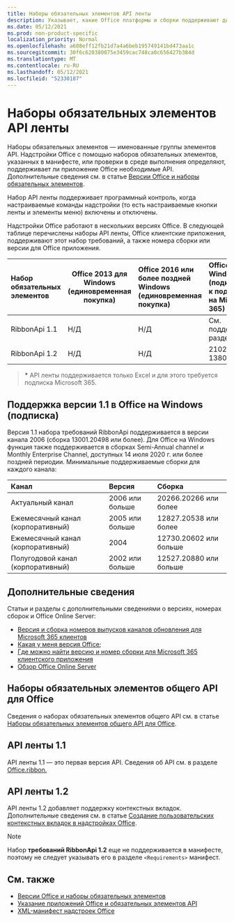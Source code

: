 ```yaml
---
title: Наборы обязательных элементов API ленты
description: Указывает, какие Office платформы и сборки поддерживают динамические API ленты.
ms.date: 05/12/2021
ms.prod: non-product-specific
localization_priority: Normal
ms.openlocfilehash: a608eff12fb21d7a4a6beb195749141bd473aa1c
ms.sourcegitcommit: 30f6c620380075e3459cac748ca0c656427b384d
ms.translationtype: MT
ms.contentlocale: ru-RU
ms.lasthandoff: 05/12/2021
ms.locfileid: "52330187"
---
```

# <a name="ribbon-api-requirement-sets"></a>Наборы обязательных элементов API ленты

Наборы обязательных элементов — именованные группы элементов API. Надстройки Office с помощью наборов обязательных элементов, указанных в манифесте, или проверки в среде выполнения определяют, поддерживает ли приложение Office необходимые API. Дополнительные сведения см. в статье [Версии Office и наборы обязательных элементов](../../develop/office-versions-and-requirement-sets.md).

Набор API ленты поддерживает программный контроль, когда настраиваемые команды надстройки (то есть настраиваемые кнопки ленты и элементы меню) включены и отключены.

Надстройки Office работают в нескольких версиях Office. В следующей таблице перечислены наборы API ленты, Office клиентские приложения, поддерживают этот набор требований, а также номера сборки или версии для Office приложения.

|  Набор обязательных элементов  | Office 2013 для Windows<br>(единовременная покупка) | Office 2016 или более поздней Windows<br>(единовременная покупка)   | Office для Windows\*<br>(подключено к подписке на Microsoft 365) |  Office для iPad<br>(подключено к подписке на Microsoft 365)  |  Office для Mac\*<br>(подключено к подписке на Microsoft 365)  | Office в Интернете\*  |  Office Online Server  |
|:-----|-----|:-----|:-----|:-----|:-----|:-----|:-----|
| RibbonApi 1.1  | Н/Д | Н/Д | См. поддержку<br>раздел ниже | Н/Д | 16.38 | Ноябрь 2020 г. | Н/Д|
| RibbonApi 1.2  | Н/Д | Н/Д | 2102 (сборка 13801.20294) | Н/Д | скоро | Май 2021 г. | Н/Д|

> **&#42;** API ленты поддерживается только Excel и для этого требуется подписка Microsoft 365.

## <a name="support-for-version-11-on-office-on-windows-subscription"></a>Поддержка версии 1.1 в Office на Windows (подписка)

Версия 1.1 набора требований RibbonApi поддерживается в версии канала 2006 (сборка 13001.20498 или более). Для Office на Windows функция также поддерживается в сборках Semi-Annual channel и Monthly Enterprise Channel, доступных 14 июля 2020 г. или более поздней периодии. Минимальные поддерживаемые сборки для каждого канала:  

|Канал | Версия | Сборка|
|:-----|:-----|:-----|
|Актуальный канал | 2006 или больше | 20266.20266 или более|
|Ежемесячный канал (корпоративный) | 2005 или больше | 12827.20538 или более|
|Ежемесячный канал (корпоративный) | 2004 | 12730.20602 или больше|
|Полугодовой канал (корпоративный) | 2002 или больше | 12527.20880 или больше|

## <a name="more-information"></a>Дополнительные сведения

Статьи и разделы с дополнительными сведениями о версиях, номерах сборок и Office Online Server:

- [Версия и сборка номеров выпусков каналов обновления для Microsoft 365 клиентов](https://support.office.com/article/version-and-build-numbers-of-update-channel-releases-ae942449-1fca-4484-898b-a933ea23def7)
- [Какая у меня версия Office](https://support.office.com/article/What-version-of-Office-am-I-using-932788b8-a3ce-44bf-bb09-e334518b8b19);
- [Где можно найти версию и номер сборки для Microsoft 365 клиентского приложения](https://support.office.com/article/version-and-build-numbers-of-update-channel-releases-ae942449-1fca-4484-898b-a933ea23def7)
- [Обзор Office Online Server](/officeonlineserver/office-online-server-overview)

## <a name="office-common-api-requirement-sets"></a>Наборы обязательных элементов общего API для Office

Сведения о наборах обязательных элементов общего API см. в статье [Наборы обязательных элементов общего API для Office](office-add-in-requirement-sets.md).

## <a name="ribbon-api-11"></a>API ленты 1.1

API ленты 1.1 — это первая версия API. Сведения об API см. в разделе [Office.ribbon.](/javascript/api/office/office.ribbon)

## <a name="ribbon-api-12"></a>API ленты 1.2

API ленты 1.2 добавляет поддержку контекстных вкладок. Дополнительные сведения см. в статье [Создание пользовательских контекстных вкладок в надстройках Office](../../design/contextual-tabs.md).

> [!NOTE]
> Набор **требований RibbonApi 1.2** еще не поддерживается в манифесте, поэтому не следует указывать его в разделе `<Requirements>` манифест.

## <a name="see-also"></a>См. также

- [Версии Office и наборы обязательных элементов](../../develop/office-versions-and-requirement-sets.md)
- [Указание приложений Office и обязательных элементов API](../../develop/specify-office-hosts-and-api-requirements.md)
- [XML-манифест надстроек Office](../../develop/add-in-manifests.md)
